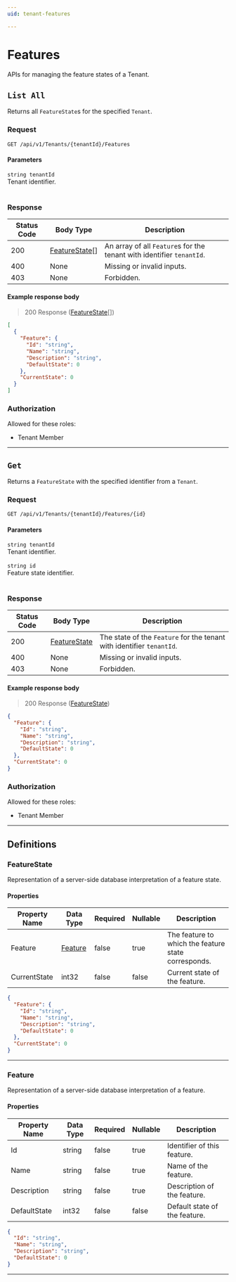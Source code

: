 ```yaml
---
uid: tenant-features

---
```


# Features
APIs for managing the feature states of a Tenant.

## `List All`

<a id="opIdTenantFeatureState_List All"></a>

Returns all `FeatureState`s for the specified `Tenant`.

<h3>Request</h3>

```text 
GET /api/v1/Tenants/{tenantId}/Features
```

<h4>Parameters</h4>

`string tenantId`
<br/>Tenant identifier.<br/><br/>

<h3>Response</h3>

|Status Code|Body Type|Description|
|---|---|---|
|200|[FeatureState](#schemafeaturestate)[]|An array of all `Feature`s for the tenant with identifier `tenantId`.|
|400|None|Missing or invalid inputs.|
|403|None|Forbidden.|

<h4>Example response body</h4>

> 200 Response ([FeatureState](#schemafeaturestate)[])

```json
[
  {
    "Feature": {
      "Id": "string",
      "Name": "string",
      "Description": "string",
      "DefaultState": 0
    },
    "CurrentState": 0
  }
]
```

<h3>Authorization</h3>

Allowed for these roles: 
<ul>
<li>Tenant Member</li>
</ul>

---

## `Get`

<a id="opIdTenantFeatureState_Get"></a>

Returns a `FeatureState` with the specified identifier from a `Tenant`.

<h3>Request</h3>

```text 
GET /api/v1/Tenants/{tenantId}/Features/{id}
```

<h4>Parameters</h4>

`string tenantId`
<br/>Tenant identifier.<br/><br/>`string id`
<br/>Feature state identifier.<br/><br/>

<h3>Response</h3>

|Status Code|Body Type|Description|
|---|---|---|
|200|[FeatureState](#schemafeaturestate)|The state of the `Feature` for the tenant with identifier `tenantId`.|
|400|None|Missing or invalid inputs.|
|403|None|Forbidden.|

<h4>Example response body</h4>

> 200 Response ([FeatureState](#schemafeaturestate))

```json
{
  "Feature": {
    "Id": "string",
    "Name": "string",
    "Description": "string",
    "DefaultState": 0
  },
  "CurrentState": 0
}
```

<h3>Authorization</h3>

Allowed for these roles: 
<ul>
<li>Tenant Member</li>
</ul>

---
## Definitions

### FeatureState

<a id="schemafeaturestate"></a>
<a id="schema_FeatureState"></a>
<a id="tocSfeaturestate"></a>
<a id="tocsfeaturestate"></a>

Representation of a server-side database interpretation of a feature state.

<h4>Properties</h4>

|Property Name|Data Type|Required|Nullable|Description|
|---|---|---|---|---|
|Feature|[Feature](#schemafeature)|false|true|The feature to which the feature state corresponds.|
|CurrentState|int32|false|false|Current state of the feature.|

```json
{
  "Feature": {
    "Id": "string",
    "Name": "string",
    "Description": "string",
    "DefaultState": 0
  },
  "CurrentState": 0
}

```

---

### Feature

<a id="schemafeature"></a>
<a id="schema_Feature"></a>
<a id="tocSfeature"></a>
<a id="tocsfeature"></a>

Representation of a server-side database interpretation of a feature.

<h4>Properties</h4>

|Property Name|Data Type|Required|Nullable|Description|
|---|---|---|---|---|
|Id|string|false|true|Identifier of this feature.|
|Name|string|false|true|Name of the feature.|
|Description|string|false|true|Description of the feature.|
|DefaultState|int32|false|false|Default state of the feature.|

```json
{
  "Id": "string",
  "Name": "string",
  "Description": "string",
  "DefaultState": 0
}

```

---

